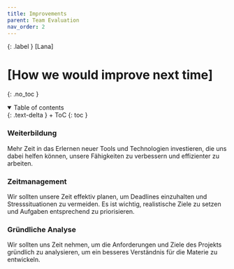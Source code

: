 ```yaml
---
title: Improvements
parent: Team Evaluation
nav_order: 2
---
```


{: .label }
[Lana]

# [How we would improve next time]
{: .no_toc }


<details open markdown="block">
{: .text-delta }
<summary>Table of contents</summary>
+ ToC
{: toc }
</details>

### Weiterbildung
Mehr Zeit in das Erlernen neuer Tools und Technologien investieren, die uns dabei helfen können, unsere Fähigkeiten zu verbessern und effizienter zu arbeiten.

### Zeitmanagement 
Wir sollten unsere Zeit effektiv planen, um Deadlines einzuhalten und Stresssituationen zu vermeiden. Es ist wichtig, realistische Ziele zu setzen und Aufgaben entsprechend zu priorisieren.

### Gründliche Analyse 
Wir sollten uns Zeit nehmen, um die Anforderungen und Ziele des Projekts gründlich zu analysieren, um ein besseres Verständnis für die Materie zu entwickeln.
